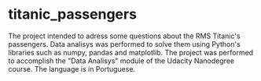 # titanic_passengers
The project intended to adress some questions about the RMS Titanic's passengers. Data analisys was performed to solve them using Python's libraries such as numpy, pandas and matplotlib. The project was performed to accomplish the "Data Analisys" module of the Udacity Nanodegree course. The language is in Portuguese.
